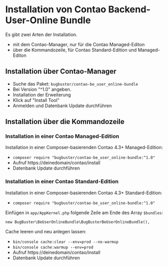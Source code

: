 # Installation von Contao Backend-User-Online Bundle

Es gibt zwei Arten der Installation.

* mit dem Contao-Manager, nur für die Contao Managed-Editon
* über die Kommandozeile, für Contao Standard-Edition und Managed-Editon


## Installation über Contao-Manager

* Suche das Paket: `bugbuster/contao-be_user_online-bundle`
* Bei Version "^1.0" angeben.
* Installation der Erweiterung
* Klick auf "Install Tool"
* Anmelden und Datenbank Update durchführen


## Installation über die Kommandozeile

### Installation in einer Contao Managed-Edition

Installation in einer Composer-basierenden Contao 4.3+ Managed-Edition:

* `composer require "bugbuster/contao-be_user_online-bundle:^1.0"`
* Aufruf https://deinedomain/contao/install
* Datenbank Update durchführen


### Installation in einer Contao Standard-Edition

Installation in einer Composer-basierenden Contao 4.3+ Standard-Edition:

* `composer require "bugbuster/contao-be_user_online-bundle:^1.0"`

Einfügen in `app/AppKernel.php` folgende Zeile am Ende des Array `$bundles`:

`new BugBuster\BeUserOnlineBundle\BugBusterBeUserOnlineBundle(),`

Cache leeren und neu anlegen lassen:

* `bin/console cache:clear --env=prod --no-warmup`
* `bin/console cache:warmup --env=prod`
* Aufruf https://deinedomain/contao/install
* Datenbank Update durchführen
